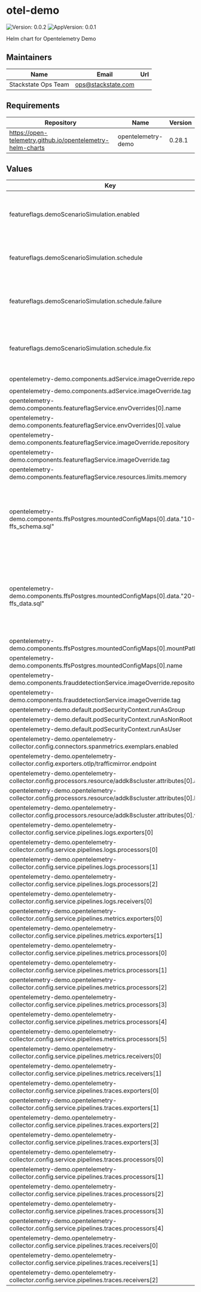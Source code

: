 # otel-demo

![Version: 0.0.2](https://img.shields.io/badge/Version-0.0.2-informational?style=flat-square) ![AppVersion: 0.0.1](https://img.shields.io/badge/AppVersion-0.0.1-informational?style=flat-square)

Helm chart for Opentelemetry Demo

## Maintainers

| Name | Email | Url |
| ---- | ------ | --- |
| Stackstate Ops Team | <ops@stackstate.com> |  |

## Requirements

| Repository | Name | Version |
|------------|------|---------|
| https://open-telemetry.github.io/opentelemetry-helm-charts | opentelemetry-demo | 0.28.1 |

## Values

| Key | Type | Default | Description |
|-----|------|---------|-------------|
| featureflags.demoScenarioSimulation.enabled | bool | `true` | Whether the k8s demo scenario should be enabled. |
| featureflags.demoScenarioSimulation.schedule | object | `{"failure":"0 * * * *","fix":"30 * * * *"}` | The cron schedule to trigger the k8s demo scenario. |
| featureflags.demoScenarioSimulation.schedule.failure | string | `"0 * * * *"` | The cron schedule to trigger the faulty k8s demo scenario. |
| featureflags.demoScenarioSimulation.schedule.fix | string | `"30 * * * *"` | The cron schedule to fix the faulty k8s demo scenario. |
| opentelemetry-demo.components.adService.imageOverride.repository | string | `"quay.io/stackstate/opentelemetry-demo"` |  |
| opentelemetry-demo.components.adService.imageOverride.tag | string | `"dev-11b1c878-adservice"` |  |
| opentelemetry-demo.components.featureflagService.envOverrides[0].name | string | `"DISABLE_FEATURE_FLAGS"` |  |
| opentelemetry-demo.components.featureflagService.envOverrides[0].value | string | `"false"` |  |
| opentelemetry-demo.components.featureflagService.imageOverride.repository | string | `"quay.io/stackstate/opentelemetry-demo"` |  |
| opentelemetry-demo.components.featureflagService.imageOverride.tag | string | `"dev-11b1c878-featureflagservice"` |  |
| opentelemetry-demo.components.featureflagService.resources.limits.memory | string | `nil` |  |
| opentelemetry-demo.components.ffsPostgres.mountedConfigMaps[0].data."10-ffs_schema.sql" | string | `"CREATE TABLE public.featureflags (\n    name character varying(255),\n    description character varying(255),\n    enabled double precision DEFAULT 0.0 NOT NULL\n);\nALTER TABLE ONLY public.featureflags ADD CONSTRAINT featureflags_pkey PRIMARY KEY (name);\nCREATE UNIQUE INDEX featureflags_name_index ON public.featureflags USING btree (name);\n"` |  |
| opentelemetry-demo.components.ffsPostgres.mountedConfigMaps[0].data."20-ffs_data.sql" | string | `"-- Feature Flags created and initialized on startup\nINSERT INTO public.featureflags (name, description, enabled)\nVALUES\n    ('productCatalogFailure', 'Fail product catalog service on a specific product', 0),\n    ('recommendationCache', 'Cache recommendations', 0),\n    ('adServiceFailure', 'Fail ad service requests', 1),\n    ('cartServiceFailure', 'Fail cart service requests', 0);\n"` |  |
| opentelemetry-demo.components.ffsPostgres.mountedConfigMaps[0].mountPath | string | `"/docker-entrypoint-initdb.d"` |  |
| opentelemetry-demo.components.ffsPostgres.mountedConfigMaps[0].name | string | `"init-scripts"` |  |
| opentelemetry-demo.components.frauddetectionService.imageOverride.repository | string | `"quay.io/stackstate/opentelemetry-demo"` |  |
| opentelemetry-demo.components.frauddetectionService.imageOverride.tag | string | `"dev-11b1c878--frauddetectionservice"` |  |
| opentelemetry-demo.default.podSecurityContext.runAsGroup | int | `65534` |  |
| opentelemetry-demo.default.podSecurityContext.runAsNonRoot | bool | `true` |  |
| opentelemetry-demo.default.podSecurityContext.runAsUser | int | `65534` |  |
| opentelemetry-demo.opentelemetry-collector.config.connectors.spanmetrics.exemplars.enabled | bool | `false` |  |
| opentelemetry-demo.opentelemetry-collector.config.exporters.otlp/trafficmirror.endpoint | string | `"trafficmirror-otel.gke-demo-dev.gcp.stackstate.io:443"` |  |
| opentelemetry-demo.opentelemetry-collector.config.processors.resource/addk8scluster.attributes[0].action | string | `"insert"` |  |
| opentelemetry-demo.opentelemetry-collector.config.processors.resource/addk8scluster.attributes[0].key | string | `"k8s.cluster.name"` |  |
| opentelemetry-demo.opentelemetry-collector.config.processors.resource/addk8scluster.attributes[0].value | string | `"gke-demo-dev.gcp.stackstate.io"` |  |
| opentelemetry-demo.opentelemetry-collector.config.service.pipelines.logs.exporters[0] | string | `"debug"` |  |
| opentelemetry-demo.opentelemetry-collector.config.service.pipelines.logs.processors[0] | string | `"k8sattributes"` |  |
| opentelemetry-demo.opentelemetry-collector.config.service.pipelines.logs.processors[1] | string | `"memory_limiter"` |  |
| opentelemetry-demo.opentelemetry-collector.config.service.pipelines.logs.processors[2] | string | `"batch"` |  |
| opentelemetry-demo.opentelemetry-collector.config.service.pipelines.logs.receivers[0] | string | `"otlp"` |  |
| opentelemetry-demo.opentelemetry-collector.config.service.pipelines.metrics.exporters[0] | string | `"otlphttp/prometheus"` |  |
| opentelemetry-demo.opentelemetry-collector.config.service.pipelines.metrics.exporters[1] | string | `"debug"` |  |
| opentelemetry-demo.opentelemetry-collector.config.service.pipelines.metrics.processors[0] | string | `"k8sattributes"` |  |
| opentelemetry-demo.opentelemetry-collector.config.service.pipelines.metrics.processors[1] | string | `"memory_limiter"` |  |
| opentelemetry-demo.opentelemetry-collector.config.service.pipelines.metrics.processors[2] | string | `"filter/ottl"` |  |
| opentelemetry-demo.opentelemetry-collector.config.service.pipelines.metrics.processors[3] | string | `"transform"` |  |
| opentelemetry-demo.opentelemetry-collector.config.service.pipelines.metrics.processors[4] | string | `"resource"` |  |
| opentelemetry-demo.opentelemetry-collector.config.service.pipelines.metrics.processors[5] | string | `"batch"` |  |
| opentelemetry-demo.opentelemetry-collector.config.service.pipelines.metrics.receivers[0] | string | `"otlp"` |  |
| opentelemetry-demo.opentelemetry-collector.config.service.pipelines.metrics.receivers[1] | string | `"spanmetrics"` |  |
| opentelemetry-demo.opentelemetry-collector.config.service.pipelines.traces.exporters[0] | string | `"otlp"` |  |
| opentelemetry-demo.opentelemetry-collector.config.service.pipelines.traces.exporters[1] | string | `"debug"` |  |
| opentelemetry-demo.opentelemetry-collector.config.service.pipelines.traces.exporters[2] | string | `"spanmetrics"` |  |
| opentelemetry-demo.opentelemetry-collector.config.service.pipelines.traces.exporters[3] | string | `"otlp/trafficmirror"` |  |
| opentelemetry-demo.opentelemetry-collector.config.service.pipelines.traces.processors[0] | string | `"k8sattributes"` |  |
| opentelemetry-demo.opentelemetry-collector.config.service.pipelines.traces.processors[1] | string | `"memory_limiter"` |  |
| opentelemetry-demo.opentelemetry-collector.config.service.pipelines.traces.processors[2] | string | `"resource"` |  |
| opentelemetry-demo.opentelemetry-collector.config.service.pipelines.traces.processors[3] | string | `"resource/addk8scluster"` |  |
| opentelemetry-demo.opentelemetry-collector.config.service.pipelines.traces.processors[4] | string | `"batch"` |  |
| opentelemetry-demo.opentelemetry-collector.config.service.pipelines.traces.receivers[0] | string | `"otlp"` |  |
| opentelemetry-demo.opentelemetry-collector.config.service.pipelines.traces.receivers[1] | string | `"jaeger"` |  |
| opentelemetry-demo.opentelemetry-collector.config.service.pipelines.traces.receivers[2] | string | `"zipkin"` |  |


